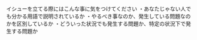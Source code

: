 イシューを立てる際にはこんな事に気をつけてください
・あなたじゃない人でも分かる用語で説明されているか
・やるべき事なのか、発生している問題なのかを区別しているか
・どういった状況でも発生する問題か、特定の状況下で発生する問題か

